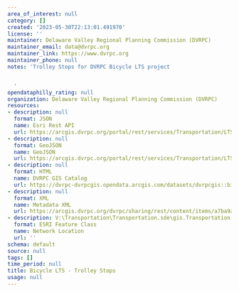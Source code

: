 ```yaml
---
area_of_interest: null
category: []
created: '2023-05-30T22:13:01.491970'
license: ''
maintainer: Delaware Valley Regional Planning Commission (DVRPC)
maintainer_email: data@dvrpc.org
maintainer_link: https://www.dvrpc.org
maintainer_phone: null
notes: 'Trolley Stops for DVRPC Bicycle LTS project


  '
opendataphilly_rating: null
organization: Delaware Valley Regional Planning Commission (DVRPC)
resources:
- description: null
  format: JSON
  name: Esri Rest API
  url: https://arcgis.dvrpc.org/portal/rest/services/Transportation/LTS_Transit_TrolleyStops/FeatureServer/0
- description: null
  format: GeoJSON
  name: GeoJSON
  url: https://arcgis.dvrpc.org/portal/rest/services/Transportation/LTS_Transit_TrolleyStops/FeatureServer/0/query?where=1=1&outsr=4326&outfields=*&f=geojson
- description: null
  format: HTML
  name: DVRPC GIS Catalog
  url: https://dvrpc-dvrpcgis.opendata.arcgis.com/datasets/dvrpcgis::bicycle-lts-trolley-stops
- description: null
  format: XML
  name: Metadata XML
  url: https://arcgis.dvrpc.org/dvrpc/sharing/rest/content/items/a7ba9a5b7ca04187bdade09dc27fd943/info/metadata/metadata.xml?format=default
- description: V:\Transportation\Transportation.sde\gis.Transportation.LTS_Transit_TrolleyStops
  format: ESRI Feature Class
  name: Network Location
  url: ''
schema: default
source: null
tags: []
time_period: null
title: Bicycle LTS - Trolley Stops
usage: null
---
```

